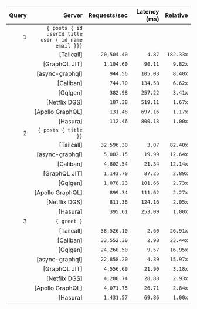 <!-- PERFORMANCE_RESULTS_START -->

| Query | Server | Requests/sec | Latency (ms) | Relative |
|-------:|--------:|--------------:|--------------:|---------:|
| 1 | `{ posts { id userId title user { id name email }}}` |
|| [Tailcall] | `20,504.40` | `4.87` | `182.33x` |
|| [GraphQL JIT] | `1,104.60` | `90.11` | `9.82x` |
|| [async-graphql] | `944.56` | `105.03` | `8.40x` |
|| [Caliban] | `744.70` | `134.58` | `6.62x` |
|| [Gqlgen] | `382.98` | `257.22` | `3.41x` |
|| [Netflix DGS] | `187.38` | `519.11` | `1.67x` |
|| [Apollo GraphQL] | `131.48` | `697.16` | `1.17x` |
|| [Hasura] | `112.46` | `800.13` | `1.00x` |
| 2 | `{ posts { title }}` |
|| [Tailcall] | `32,596.30` | `3.07` | `82.40x` |
|| [async-graphql] | `5,002.15` | `19.99` | `12.64x` |
|| [Caliban] | `4,802.54` | `21.34` | `12.14x` |
|| [GraphQL JIT] | `1,143.70` | `87.25` | `2.89x` |
|| [Gqlgen] | `1,078.23` | `101.66` | `2.73x` |
|| [Apollo GraphQL] | `899.34` | `111.62` | `2.27x` |
|| [Netflix DGS] | `811.36` | `124.16` | `2.05x` |
|| [Hasura] | `395.61` | `253.09` | `1.00x` |
| 3 | `{ greet }` |
|| [Tailcall] | `38,526.10` | `2.60` | `26.91x` |
|| [Caliban] | `33,552.30` | `2.98` | `23.44x` |
|| [Gqlgen] | `24,260.50` | `9.57` | `16.95x` |
|| [async-graphql] | `22,858.20` | `4.39` | `15.97x` |
|| [GraphQL JIT] | `4,556.69` | `21.90` | `3.18x` |
|| [Netflix DGS] | `4,200.74` | `28.88` | `2.93x` |
|| [Apollo GraphQL] | `4,071.75` | `26.71` | `2.84x` |
|| [Hasura] | `1,431.57` | `69.86` | `1.00x` |

<!-- PERFORMANCE_RESULTS_END -->
